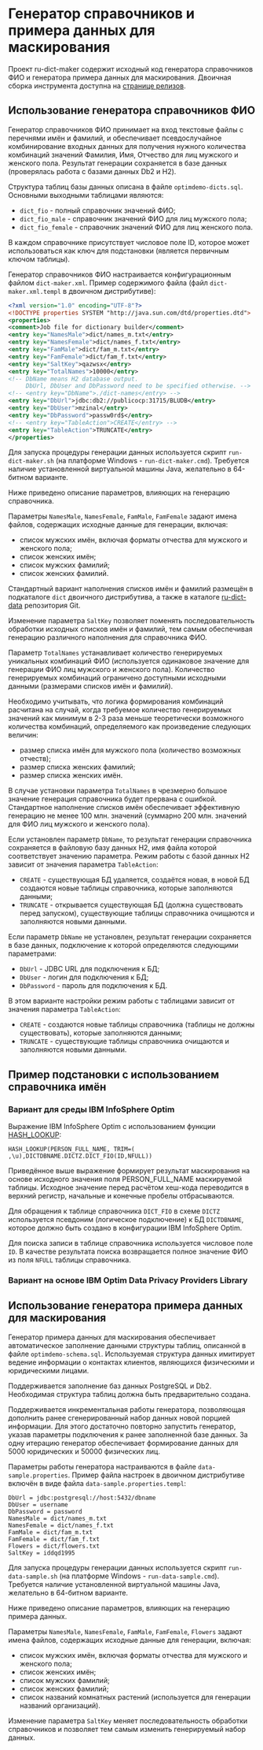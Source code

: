 # Генератор справочников и примера данных для маскирования

Проект ru-dict-maker содержит исходный код генератора справочников ФИО
и генератора примера данных для маскирования. Двоичная сборка инструмента
доступна на [странице релизов](https://github.com/zinal/Optim-Russian/releases).

## Использование генератора справочников ФИО

Генератор справочников ФИО принимает на вход текстовые файлы с перечнями имён
и фамилий, и обеспечивает псевдослучайное комбинирование входных данных для
получения нужного количества комбинаций значений Фамилия, Имя, Отчество
для лиц мужского и женского пола. Результат генерации сохраняется в базе
данных (проверялась работа с базами данных Db2 и H2).

Структура таблиц базы данных описана в файле `optimdemo-dicts.sql`.
Основными выходными таблицами являются:
- `dict_fio` - полный справочник значений ФИО;
- `dict_fio_male` - справочник значений ФИО для лиц мужского пола;
- `dict_fio_female` - справочник значений ФИО для лиц женского пола.

В каждом справочнике присутствует числовое поле ID, которое может использоваться
как ключ для подстановки (является первичным ключом таблицы).

Генератор справочников ФИО настраивается конфигурационным файлом `dict-maker.xml`.
Пример содержимого файла (файл `dict-maker.xml.templ` в двоичном дистрибутиве):

```xml
<?xml version="1.0" encoding="UTF-8"?>
<!DOCTYPE properties SYSTEM "http://java.sun.com/dtd/properties.dtd">
<properties>
<comment>Job file for dictionary builder</comment>
<entry key="NamesMale">dict/names_m.txt</entry>
<entry key="NamesFemale">dict/names_f.txt</entry>
<entry key="FamMale">dict/fam_m.txt</entry>
<entry key="FamFemale">dict/fam_f.txt</entry>
<entry key="SaltKey">qazwsx</entry>
<entry key="TotalNames">10000</entry>
<!-- DbName means H2 database output. 
     DbUrl, DbUser and DbPassword need to be specified otherwise. -->
<!-- <entry key="DbName">./dict-names</entry> -->
<entry key="DbUrl">jdbc:db2://publicocp:31715/BLUDB</entry>
<entry key="DbUser">mzinal</entry>
<entry key="DbPassword">passw0rd$</entry>
<!-- <entry key="TableAction">CREATE</entry> -->
<entry key="TableAction">TRUNCATE</entry>
</properties>
```

Для запуска процедуры генерации данных используется скрипт `run-dict-maker.sh`
(на платформе Windows - `run-dict-maker.cmd`). Требуется наличие установленной
виртуальной машины Java, желательно в 64-битном варианте.

Ниже приведено описание параметров, влияющих на генерацию справочника.

Параметры `NamesMale`, `NamesFemale`, `FamMale`, `FamFemale` задают имена файлов,
содержащих исходные данные для генерации, включая:
- список мужских имён, включая форматы отчества для мужского и женского пола;
- список женских имён;
- список мужских фамилий;
- список женских фамилий.

Стандартный вариант наполнения списков имён и фамилий размещён в подкаталоге
`dict` двоичного дистрибутива, а также в каталоге
[ru-dict-data](https://github.com/zinal/Optim-Russian/tree/main/ru-dict-data)
репозитория Git.

Изменение параметра `SaltKey` позволяет поменять последовательность обработки
исходных списков имён и фамилий, тем самым обеспечивая генерацию различного
наполнения для справочника ФИО.

Параметр `TotalNames` устанавливает количество генерируемых уникальных
комбинаций ФИО (используется одинаковое значение для генерации ФИО
лиц мужского и женского пола). Количество генерируемых комбинаций ограничено
доступными исходными данными (размерами списков имён и фамилий).

Необходимо учитывать, что логика формирования комбинаций расчитана на случай,
когда требуемое количество генерируемых значений как минимум в 2-3 раза меньше
теоретически возможного количества комбинаций, определяемого как произведение
следующих величин:
- размер списка имён для мужского пола (количество возможных отчеств);
- размер списка женских фамилий;
- размер списка женских имён.

В случае установки параметра `TotalNames` в чрезмерно большое значение
генерация справочника будет прервана с ошибкой. Стандартное наполнение
списков имён обеспечивает эффективную генерацию не менее 100 млн. значений
(суммарно 200 млн. значений для ФИО лиц мужского и женского пола).

Если установлен параметр `DbName`, то результат генерации справочника сохраняется
в файловую базу данных H2, имя файла которой соответствует значению параметра.
Режим работы с базой данных H2 зависит от значения параметра `TableAction`:
- `CREATE` - существующая БД удаляется, создаётся новая, в новой БД создаются
  новые таблицы справочника, которые заполняются данными;
- `TRUNCATE` - открывается существующая БД (должна существовать перед запуском),
  существующие таблицы справочника очищаются и заполняются новыми данными.

Если параметр `DbName` не установлен, результат генерации сохраняется в базе
данных, подключение к которой определяются следующими параметрами:
- `DbUrl` - JDBC URL для подключения к БД;
- `DbUser` - логин для подключения к БД;
- `DbPassword` - пароль для подключения к БД.

В этом варианте настройки режим работы с таблицами зависит от значения
параметра `TableAction`:
- `CREATE` - создаются новые таблицы справочника (таблицы не должны существовать),
  которые заполняются данными;
- `TRUNCATE` - существующие таблицы справочника очищаются и заполняются новыми данными.


## Пример подстановки с использованием справочника имён

### Вариант для среды IBM InfoSphere Optim

Выражение IBM InfoSphere Optim с использованием функции
[HASH_LOOKUP](https://www.ibm.com/docs/en/iotdm/11.3?topic=functions-hash-lookup-function):

```
HASH_LOOKUP(PERSON_FULL_NAME, TRIM=( ,\u),DICTDBNAME.DICTZ.DICT_FIO(ID,NFULL))
```

Приведённое выше выражение формирует результат маскирования на основе исходного
значения поля PERSON_FULL_NAME маскируемой таблицы. Исходное значение перед
расчётом хеш-кода переводится в верхний регистр, начальные и конечные пробелы
отбрасываются.

Для обращения к таблице справочника `DICT_FIO` в схеме `DICTZ` используется
псевдоним (логическое подключение) к БД `DICTDBNAME`, которое должно быть
создано в конфигурации IBM InfoSphere Optim.

Для поиска записи в таблице справочника используется числовое поле `ID`.
В качестве результата поиска возвращается полное значение ФИО из поля `NFULL`
таблицы справочника.


### Вариант на основе IBM Optim Data Privacy Providers Library



## Использование генератора примера данных для маскирования

Генератор примера данных для маскирования обеспечивает автоматическое заполнение
данными структуры таблиц, описанной в файле `optimdemo-schema.sql`. Используемая
структура данных имитирует ведение информации о контактах клиентов, являющихся
физическими и юридическими лицами.

Поддерживается заполнение баз данных PostgreSQL и Db2. Необходимая структура таблиц
должна быть предварительно создана.

Поддерживается инкрементальная работы генератора, позволяющая дополнить ранее
сгенерированный набор данных новой порцией информации. Для этого достаточно
повторно запустить генератор, указав параметры подключения к ранее заполненной
базе данных. За одну итерацию генератор обеспечивает формирование данных
для 5000 юридических и 50000 физических лиц.

Параметры работы генератора настраиваются в файле `data-sample.properties`.
Пример файла настроек в двоичном дистрибутиве включён в виде файла
`data-sample.properties.templ`:

```properties
DbUrl = jdbc:postgresql://host:5432/dbname
DbUser = username
DbPassword = password
NamesMale = dict/names_m.txt
NamesFemale = dict/names_f.txt
FamMale = dict/fam_m.txt
FamFemale = dict/fam_f.txt
Flowers = dict/flowers.txt
SaltKey = iddqd1995
```

Для запуска процедуры генерации данных используется скрипт `run-data-sample.sh`
(на платформе Windows - `run-data-sample.cmd`). Требуется наличие установленной
виртуальной машины Java, желательно в 64-битном варианте.

Ниже приведено описание параметров, влияющих на генерацию примера данных.

Параметры `NamesMale`, `NamesFemale`, `FamMale`, `FamFemale`, `Flowers` задают
имена файлов, содержащих исходные данные для генерации, включая:
- список мужских имён, включая форматы отчества для мужского и женского пола;
- список женских имён;
- список мужских фамилий;
- список женских фамилий;
- список названий комнатных растений
  (используется для генерации названий организаций).

Изменение параметра `SaltKey` меняет последовательность обработки справочников
и позволяет тем самым изменить генерируемый набор данных.
